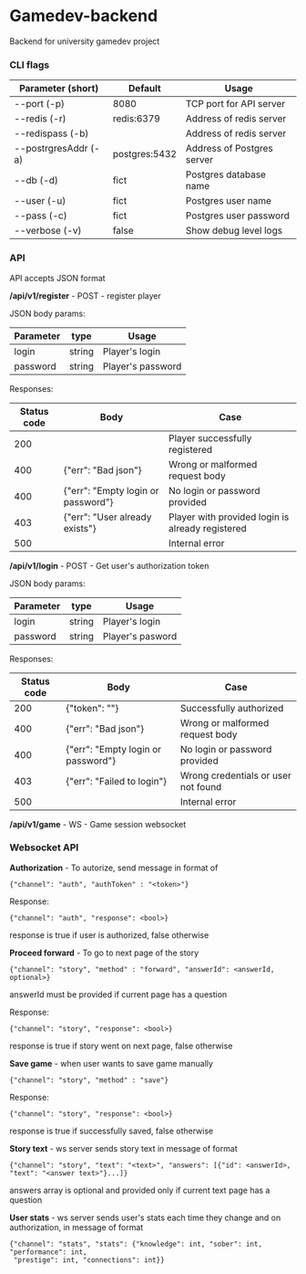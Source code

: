 # Gamedev-backend
Backend for university gamedev project
### CLI flags

| Parameter (short)    | Default       | Usage                      |
|----------------------|---------------|----------------------------|
| --port (-p)          | 8080          | TCP port for API server    |
| --redis (-r)         | redis:6379    | Address of redis server    |
| --redispass (-b)     |               | Address of redis server    |
| --postrgresAddr (-a) | postgres:5432 | Address of Postgres server |
| --db (-d)            | fict          | Postgres database name     |
| --user (-u)          | fict          | Postgres user name         |
| --pass (-c)          | fict          | Postgres user password     |
| --verbose (-v)       | false         | Show debug level logs      |

### API

API accepts JSON format

**/api/v1/register** - POST - register player

JSON body params:

| Parameter | type   | Usage                                |
|-----------|--------|--------------------------------------|
| login     | string | Player's login                       |
| password  | string | Player's password                    |

Responses:

| Status code | Body                                          | Case                                             |
|-------------|-----------------------------------------------|--------------------------------------------------|
| 200         |                                               | Player successfully registered                   |
| 400         | {"err": "Bad json"}                           | Wrong or malformed request body                  |
| 400         | {"err": "Empty login or password"}            | No login or password provided                    |
| 403         | {"err": "User already exists"}                | Player with provided login is already registered |
| 500         |                                               | Internal error                                   |

**/api/v1/login** - POST - Get user's authorization token

JSON body params:

| Parameter     | type   | Usage                                |
|---------------|--------|--------------------------------------|
| login         | string | Player's login                       |
| password      | string | Player's pasword                     |

Responses:

| Status code | Body                                        | Case                                             |
|-------------|---------------------------------------------|--------------------------------------------------|
| 200         | {"token": "<token>"}                        | Successfully authorized                          |
| 400         | {"err": "Bad json"}                         | Wrong or malformed request body                  |
| 400         | {"err": "Empty login or password"}          | No login or password provided                    |
| 403         | {"err": "Failed to login"}                  | Wrong credentials or user not found              |
| 500         |                                             | Internal error                                   |

**/api/v1/game** - WS - Game session websocket

### Websocket API

**Authorization** - To autorize, send message in format of
```
{"channel": "auth", "authToken" : "<token>"}
```

Response:

```
{"channel": "auth", "response": <bool>}
```

response is true if user is authorized, false otherwise

**Proceed forward** - To go to next page of the story
```
{"channel": "story", "method" : "forward", "answerId": <answerId, optional>}
```
answerId must be provided if current page has a question

Response:

```
{"channel": "story", "response": <bool>}
```

response is true if story went on next page, false otherwise

**Save game** - when user wants to save game manually
```
{"channel": "story", "method" : "save"}
```

Response:

```
{"channel": "story", "response": <bool>}
```

response is true if successfully saved, false otherwise

**Story text** - ws server sends story text in message of format 

```
{"channel": "story", "text": "<text>", "answers": [{"id": <answerId>, "text": "<answer text>"}...]}
```

answers array is optional and provided only if current text page has a question

**User stats** - ws server sends user's stats each time they change and on authorization, in message of format
```
{"channel": "stats", "stats": {"knowledge": int, "sober": int, "performance": int,
 "prestige": int, "connections": int}}
```